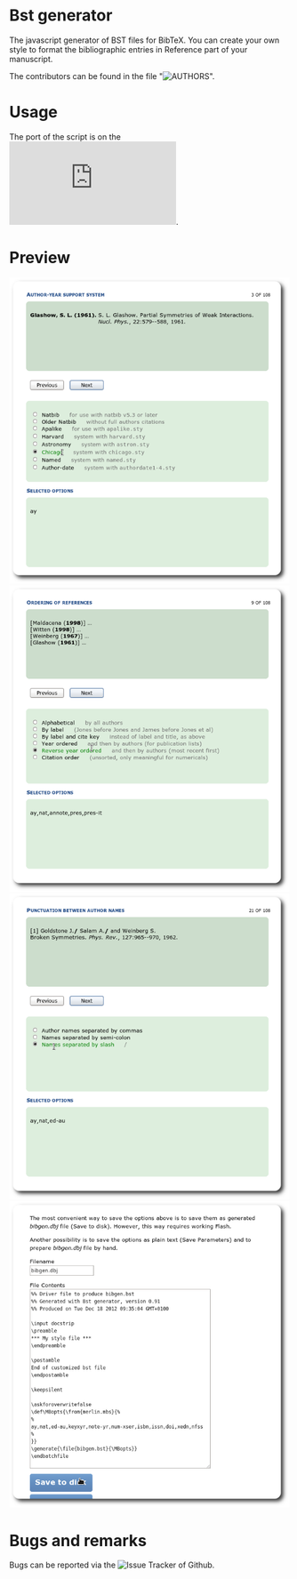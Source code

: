 Bst generator
=============

The javascript generator of BST files for BibTeX.
You can create your own style to format the bibliographic entries in Reference part of your manuscript.

The contributors can be found in the file "![AUTHORS](AUTHORS)".

Usage
===================

The port of the script is on the ![project web page](https://mezek.github.io/Bst_generator/generator.html).

Preview
=======

![Screenshot1](./images/s1.png)
![Screenshot2](./images/s2.png)
![Screenshot3](./images/s3.png)
![Screenshot4](./images/s4.png)

Bugs and remarks
================

Bugs can be reported via the ![Issue Tracker](https://github.com/Mezek/Bst_generator/issues) of Github.
